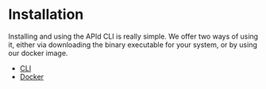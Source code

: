 # Installation

Installing and using the APId CLI is really simple. We offer two ways of using it, either via downloading the binary executable for your system, or by using our docker image.

- [CLI](cli.md)
- [Docker](docker.md)
